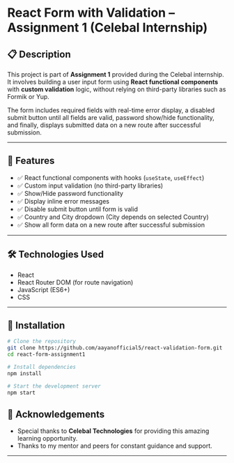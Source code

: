 # React Form with Validation – Assignment 1 (Celebal Internship)

## 📋 Description

This project is part of **Assignment 1** provided during the Celebal internship. It involves building a user input form using **React functional components** with **custom validation** logic, without relying on third-party libraries such as Formik or Yup.

The form includes required fields with real-time error display, a disabled submit button until all fields are valid, password show/hide functionality, and finally, displays submitted data on a new route after successful submission.

---

## 🚀 Features

- ✅ React functional components with hooks (`useState`, `useEffect`)
- ✅ Custom input validation (no third-party libraries)
- ✅ Show/Hide password functionality
- ✅ Display inline error messages
- ✅ Disable submit button until form is valid
- ✅ Country and City dropdown (City depends on selected Country)
- ✅ Show all form data on a new route after successful submission

---

## 🛠️ Technologies Used

- React
- React Router DOM (for route navigation)
- JavaScript (ES6+)
- CSS

---

## 🔧 Installation

```bash
# Clone the repository
git clone https://github.com/aayanofficial5/react-validation-form.git
cd react-form-assignment1

# Install dependencies
npm install

# Start the development server
npm start

```

## 🙌 Acknowledgements

- Special thanks to **Celebal Technologies** for providing this amazing learning opportunity.
- Thanks to my mentor and peers for constant guidance and support.

---